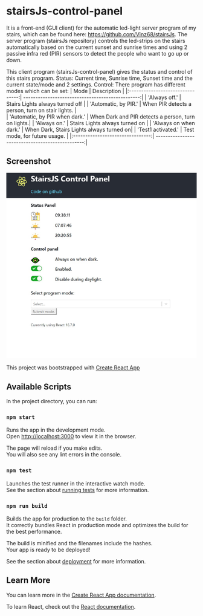 # stairsJs-control-panel
It is a front-end (GUI client) for the automatic led-light server program of my stairs, which can be found here: https://github.com/Vinz68/stairsJs.
The server program (stairsJs repository) controls the led-strips on the stairs automatically
based on the current sunset and sunrise times and using 2 passive infra red (PIR) sensors to detect the people who want to go up or down.

This client program (stairsJs-control-panel) gives the status and control of this stairs program.
Status: Current time, Sunrise time, Sunset time and the current state/mode and 2 settings.
Control: There program has different modes which can be set:
| Mode                             | Description                                      | 
|:--------------------------------:| ------------------------------------------------:|
| 'Always off.' | Stairs Lights always turned off |
| 'Automatic, by PIR.' | When PIR detects a person, turn on stair lights. |          
| 'Automatic, by PIR when dark.' | When Dark and PIR detects a person, turn on lights.|
| 'Always on.' | Stairs Lights always turned on |
| 'Always on when dark.' | When Dark, Stairs Lights always turned on|
|  'Test1 activated.' | Test mode, for future usage. |
|:--------------------------------:| ------------------------------------------------:|
 

## Screenshot
![stairsjs-control-panel](src/media/screenshot.jpg) 


This project was bootstrapped with [Create React App](https://github.com/facebook/create-react-app)

## Available Scripts

In the project directory, you can run:

### `npm start`

Runs the app in the development mode.<br>
Open [http://localhost:3000](http://localhost:3000) to view it in the browser.

The page will reload if you make edits.<br>
You will also see any lint errors in the console.

### `npm test`

Launches the test runner in the interactive watch mode.<br>
See the section about [running tests](https://facebook.github.io/create-react-app/docs/running-tests) for more information.

### `npm run build`

Builds the app for production to the `build` folder.<br>
It correctly bundles React in production mode and optimizes the build for the best performance.

The build is minified and the filenames include the hashes.<br>
Your app is ready to be deployed!

See the section about [deployment](https://facebook.github.io/create-react-app/docs/deployment) for more information.


## Learn More

You can learn more in the [Create React App documentation](https://facebook.github.io/create-react-app/docs/getting-started).

To learn React, check out the [React documentation](https://reactjs.org/).

